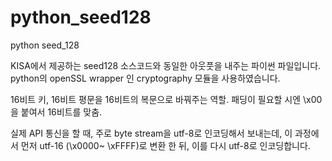 # python_seed128
python seed_128

KISA에서 제공하는 seed128 소스코드와 동일한 아웃풋을 내주는 파이썬 파일입니다.
python의  openSSL wrapper 인 cryptography 모듈을 사용하였습니다.

16비트 키, 16비트 평문을 16비트의 복문으로 바꿔주는 역할.
패딩이 필요할 시엔 \x00을 붙여서 16비트를 맞춤.

실제 API 통신을 할 때, 주로 byte stream을 utf-8로 인코딩해서 보내는데, 
이 과정에서 먼저 utf-16 (\x0000~ \xFFFF)로 변환 한 뒤, 이를 다시 utf-8로 인코딩합니다.


